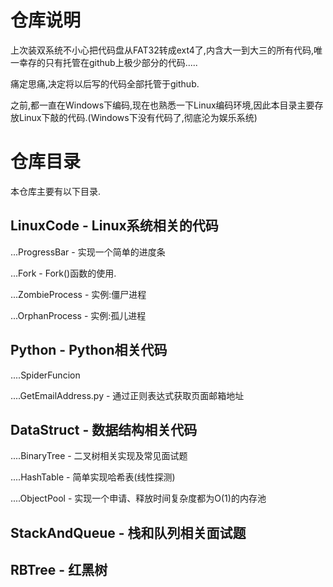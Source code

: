 <h1>仓库说明</h1>
	<p>上次装双系统不小心把代码盘从FAT32转成ext4了,内含大一到大三的所有代码,唯一幸存的只有托管在github上极少部分的代码.....</p>
	<p>痛定思痛,决定将以后写的代码全部托管于github.</p>
	<p>之前,都一直在Windows下编码,现在也熟悉一下Linux编码环境,因此本目录主要存放Linux下敲的代码.(Windows下没有代码了,彻底沦为娱乐系统)</p>
<h1>仓库目录</h1>
	<p>本仓库主要有以下目录.</p>
<h2>LinuxCode - Linux系统相关的代码</h2>
	<p>...ProgressBar - 实现一个简单的进度条</p>
	<p>...Fork - Fork()函数的使用.</p>
	<p>...ZombieProcess - 实例:僵尸进程</p>
	<p>...OrphanProcess - 实例:孤儿进程</p>
<h2>Python - Python相关代码</h2>
	<p>....SpiderFuncion</p>
	   <p>....GetEmailAddress.py - 通过正则表达式获取页面邮箱地址</p>
<h2>DataStruct - 数据结构相关代码</h2>
	<p>....BinaryTree - 二叉树相关实现及常见面试题</p>
	<p>....HashTable - 简单实现哈希表(线性探测)</p>
	<p>....ObjectPool - 实现一个申请、释放时间复杂度都为O(1)的内存池</p>
<h2>StackAndQueue - 栈和队列相关面试题</h2>
<h2> RBTree - 红黑树</h2>
